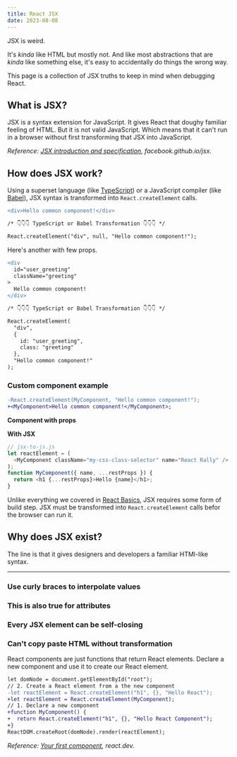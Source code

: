 ```yaml
---
title: React JSX
date: 2023-08-08
---
```


JSX is weird.

It's _kinda_ like HTML but mostly not.
And like most abstractions that are _kinda_ like something else, it's easy to accidentally do things the wrong way.

This page is a collection of JSX truths to keep in mind when debugging React.

## What is JSX?

JSX is a syntax extension for JavaScript.
It gives React that doughy familiar feeling of HTML.
But it is not valid JavaScript.
Which means that it can't run in a browser without first transforming that JSX into JavaScript.

_Reference: [JSX introduction and specification](http://facebook.github.io/jsx/), facebook.github.io/jsx._

## How does JSX work?

Using a superset language (like [TypeScript](https://www.typescriptlang.org/)) or a JavaScript compiler (like [Babel](https://babeljs.io/)), JSX syntax is transformed into `React.createElement` calls.

```diff lang="jsx" /div/
<div>Hello common component!</div>

/* 👇👇👇 TypeScript or Babel Transformation 👇👇👇 */

React.createElement("div", null, "Hello common component!");
```

Here's another with few props.

```diff lang="jsx"
<div
  id="user_greeting"
  className="greeting"
>
  Hello common component!
</div>

/* 👇👇👇 TypeScript or Babel Transformation 👇👇👇 */

React.createElement(
  "div",
  {
    id: "user_greeting",
    class: "greeting"
  },
  "Hello common component!"
);
```

### Custom component example

```diff lang="jsx" /MyComponent/
-React.createElement(MyComponent, "Hello common component!");
+<MyComponent>Hello common component!</MyComponent>;
```

**Component with props**

**With JSX**

```js {3,6}
// jsx-to-js.js
let reactElement = (
  <MyComponent className="my-css-class-selector" name="React Rally" />
);
function MyComponent({ name, ...restProps }) {
  return <h1 {...restProps}>Hello {name}</h1>;
}
```

Unlike everything we covered in [React Basics](/react-basics), JSX requires some form of build step.
JSX must be transformed into `React.createElement` calls befor the browser can run it.

## Why does JSX exist?

The line is that it gives designers and developers a familiar HTMl-like syntax.

---

### Use curly braces to interpolate values

### This is also true for attributes

### Every JSX element can be self-closing

### Can't copy paste HTML without transformation

React components are just functions that return React elements.
Declare a new component and use it to create our React element.

```diff lang="js"
let domNode = document.getElementById("root");
// 2. Create a React element from a the new component
-let reactElement = React.createElement("h1", {}, "Hello React");
+let reactElement = React.createElement(MyComponent);
// 1. Declare a new component
+function MyComponent() {
+  return React.createElement("h1", {}, "Hello React Component");
+}
ReactDOM.createRoot(domNode).render(reactElement);
```

_Reference: [Your first component](https://react.dev/learn/your-first-component), react.dev._
